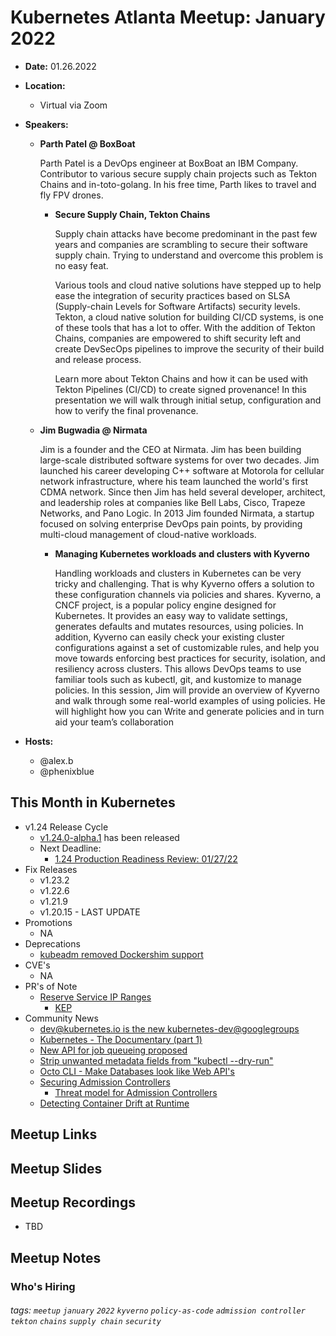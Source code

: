 # Kubernetes Atlanta Meetup: January 2022<!--Month Year-->

- **Date:** 01.26.2022<!--date as MM.DD.YYYY-->
- **Location:**
    - Virtual via Zoom
- **Speakers:**
    - **Parth Patel @ BoxBoat** <!--presenter name @ company-->
    
        Parth Patel is a DevOps engineer at BoxBoat an IBM Company. Contributor to various secure supply chain projects such as Tekton Chains and in-toto-golang. In his free time, Parth likes to travel and fly FPV drones.
        
        - **Secure Supply Chain, Tekton Chains**<!--presentation title-->

            Supply chain attacks have become predominant in the past few years and companies are scrambling to secure their software supply chain. Trying to understand and overcome this problem is no easy feat.

            Various tools and cloud native solutions have stepped up to help ease the integration of security practices based on SLSA (Supply-chain Levels for Software Artifacts) security levels. Tekton, a cloud native solution for building CI/CD systems, is one of these tools that has a lot to offer. With the addition of Tekton Chains, companies are empowered to shift security left and create DevSecOps pipelines to improve the security of their build and release process.

            Learn more about Tekton Chains and how it can be used with Tekton Pipelines (CI/CD) to create signed provenance! In this presentation we will walk through initial setup, configuration and how to verify the final provenance.

    - **Jim Bugwadia @ Nirmata** <!--presenter name @ company-->
    
        Jim is a founder and the CEO at Nirmata. Jim has been building large-scale distributed software systems for over two decades. Jim launched his career developing C++ software at Motorola for cellular network infrastructure, where his team launched the world's first CDMA network. Since then Jim has held several developer, architect, and leadership roles at companies like Bell Labs, Cisco, Trapeze Networks, and Pano Logic. In 2013 Jim founded Nirmata, a startup focused on solving enterprise DevOps pain points, by providing multi-cloud management of cloud-native workloads.
        
        - **Managing Kubernetes workloads and clusters with Kyverno**<!--presentation title-->

            Handling workloads and clusters in Kubernetes can be very tricky and challenging. That is why Kyverno offers a solution to these configuration channels via policies and shares. Kyverno, a CNCF project, is a popular policy engine designed for Kubernetes. It provides an easy way to validate settings, generates defaults and mutates resources, using policies. In addition, Kyverno can easily check your existing cluster configurations against a set of customizable rules, and help you move towards enforcing best practices for security, isolation, and resiliency across clusters. This allows DevOps teams to use familiar tools such as kubectl, git, and kustomize to manage policies. In this session, Jim will provide an overview of Kyverno and walk through some real-world examples of using policies. He will highlight how you can Write and generate policies and in turn aid your team’s collaboration

- **Hosts:**
    - @alex.b
    - @phenixblue


## This Month in Kubernetes

- v1.24 Release Cycle <!-- Link to latest release for the current K8s release cycle -->
    - [v1.24.0-alpha.1](https://github.com/kubernetes/kubernetes/releases/tag/v1.24.0-alpha.1) has been released
    - Next Deadline: <!-- Date and general description for the next release cycle deadline -->
        - [1.24 Production Readiness Review: 01/27/22](https://groups.google.com/a/kubernetes.io/g/dev/c/OjepOATqwD4)
- Fix Releases <!-- List of latest fix releases for supported/maintained Kubernetes version -->
    - v1.23.2
    - v1.22.6
    - v1.21.9
    - v1.20.15 - LAST UPDATE
- Promotions <!-- List of any interesting feature/API promotions -->
    - NA
- Deprecations <!-- List of any interesting feature/API deprecations -->
    - [kubeadm removed Dockershim support](https://github.com/kubernetes/kubernetes/pull/107317)
- CVE's <!-- List of any Kubernetes related CVE's -->
    - NA
- PR's of Note <!-- List of any interesting PR's to the Kubernetes project (use lwkd.io) -->
    - [Reserve Service IP Ranges](https://github.com/kubernetes/enhancements/pull/3071)
        - [KEP](https://github.com/kubernetes/enhancements/issues/3070)
- Community News <!-- List of any interesting news from the Kubernetes community/ecosystem -->
    - [dev@kubernetes.io is the new kubernetes-dev@googlegroups](https://groups.google.com/a/kubernetes.io/g/dev/)
    - [Kubernetes - The Documentary (part 1)](https://www.youtube.com/watch?v=BE77h7dmoQU)
    - [New API for job queueing proposed](http://bit.ly/kueue-apis)
    - [Strip unwanted metadata fields from "kubectl --dry-run"](https://github.com/kubernetes/kubernetes/pull/107088)
    - [Octo CLI - Make Databases look like Web API's](https://github.com/octoproject/octo-cli)
    - [Securing Admission Controllers](https://kubernetes.io/blog/2022/01/19/secure-your-admission-controllers-and-webhooks/)
        - [Threat model for Admission Controllers](https://github.com/kubernetes/sig-security/tree/main/sig-security-docs/papers/admission-control)
    - [Detecting Container Drift at Runtime](https://kubernetes.io/blog/2021/12/21/admission-controllers-for-container-drift/)


## Meetup Links


## Meetup Slides


## Meetup Recordings

- TBD

## Meetup Notes


### Who's Hiring 


###### tags: `meetup` `january` `2022` `kyverno` `policy-as-code` `admission controller` `tekton` `chains` `supply chain` `security`<!--Add additional tags for `year`, `month` and anything else pertinent-->